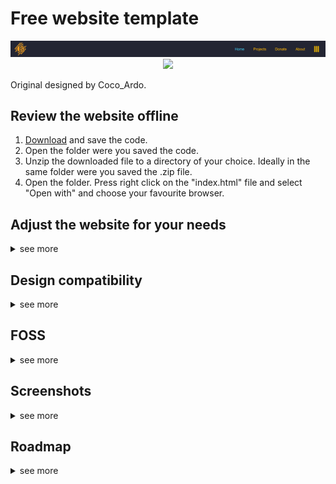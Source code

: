 # Free website template
 
<p align="center"><img src="screenshots/navbar.PNG"></img><a href="https://opensource.org/licenses/MIT" title="License: MIT"><img src="https://img.shields.io/badge/License-MIT-blue.svg"></img></a>
</p>

Original designed by Coco_Ardo.

## Review the website offline
1. [Download](https://github.com/RealCocoArdo/free-website-template/archive/refs/heads/main.zip) and save the code.
2. Open the folder were you saved the code.
3. Unzip the downloaded file to a directory of your choice. Ideally in the same folder were you saved the .zip file.
4. Open the folder. Press right click on the "index.html" file and select "Open with" and choose your favourite browser.

## Adjust the website for your needs
<details>
<summary>see more</summary>
Things that should be conciderd:

* Replace these with your own informations in each .html file
```
    <head>
        <title>free website template</title>
        <meta name="lightning" content="lnurlp:Coco_Ardo@ln.tips"/>
    <head>
    
    <footer>
        <a href="https://snort.social/p/npub1cj9xlvy6qd2ck8k02qw79nsf4jf4hslu94e77k6evdl8t0xa7f2syga2tw" target="_blank">...</a>
        <a href="https://www.reddit.com/user/Coco_Ardo/" target="_blank">...</a>
        <a href="https://discord.gg/DMP53qDM7c" target="_blank">...</a>
        <a href="https://github.com/RealCocoArdo" target="_blank">...</a>

        <a href="https://github.com/RealCocoArdo/free-website-template/blob/main/LICENSE" target="_blank">@<script>document.write(/\d{4}/.exec(Date())[0])</script> License</a>
    </footer>
```
* You can also delete the licence reference instead
* Replace the `pictures/Favicon.png` with your own Favicon.png icon
* If you want to change the name like `Home` | `Projects` | `Donate` | `About` you need to rename them in every .html file
* You can copy paste elements crosspages. The styling is global
* If you change colors make sure it suitable in light and dark mode (Seperated in `main.css`)
* If you change proportions make sure the desktop and the mobile version still fit (Seperated in `main.css`)

</details>

## Design compatibility
<details>
<summary>see more</summary>

### Browsers
The website should be displayed as intended in most browsers.

| Testet browsers                 | Not yet tested |
|---------------------------------|----------------|
| The onion routing (Tor)         | Safari (Apple) |
| Chromium based (Microsoft Edge) | Ecosia         |
| Mozilla Firefox                 | Brave          |
### Devices
| Typ          | Ratio     | Pixel      | Optimized          |
|--------------|-----------|------------|--------------------|
| Desktop      | 16:9      | 1920x1080  | :heavy_check_mark: |
| Tablet       | inbetween | inbetween  | :heavy_check_mark: |
| Mobile       | 9:16      | >1100x1080 | :heavy_check_mark: |
### Design
The design gets adjusted to your browser style mode

| Mode           | Optimized          |
|----------------|--------------------|
| Light          | :x:                |
| Dark (Default) | :heavy_check_mark: |

</details>


## FOSS
<details>
<summary>see more</summary>

This code has a [MIT License](LICENSE.txt).

</details>

## Screenshots
<details>
<summary>see more</summary>

![Screenshot of Knowledge.html](screenshots/index.PNG)
![Screenshot of Donate.html](screenshots/dropdown.PNG)
![Screenshot of Knowledge.html](screenshots/indexMobile.PNG)
![Screenshot of Donate.html](screenshots/dropdownMobile.PNG)

</details>

## Roadmap
<details>
<summary>see more</summary>

* Detailed comments in all -html .css and .js files
* Article templates
* Templates to import pictures
* Templates for tables

</details>